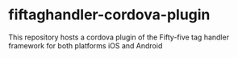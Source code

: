fiftaghandler-cordova-plugin
============================

This repository hosts a cordova plugin of the Fifty-five tag handler framework for both platforms iOS and Android
